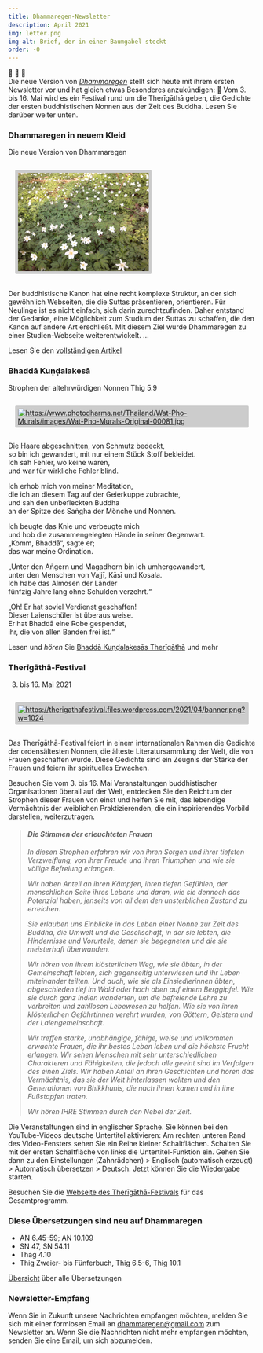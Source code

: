 ```yaml
---
title: Dhammaregen-Newsletter
description: April 2021
img: letter.png
img-alt: Brief, der in einer Baumgabel steckt
order: -0
---
```


🌈 🎉 💐  
Die neue Version von [*Dhammaregen*](https://dhammaregen.github.io/dhammaregen/wiki/welcome) stellt sich heute mit ihrem ersten Newsletter vor und hat gleich etwas Besonderes anzukündigen: 🌈 Vom 3. bis 16. Mai wird es ein Festival rund um die Therīgāthā geben, die Gedichte der ersten buddhistischen Nonnen aus der Zeit des Buddha. Lesen Sie darüber weiter unten.

### Dhammaregen in neuem Kleid
Die neue Version von Dhammaregen

<style>
.my-img {
  margin: 1.0em;
  padding: 0.4em; 
  border-radius: 0.2em; 
  background: #cccccc;"
}
</style>
<p><img src="img/newdress.png" alt="Waldboden mit Teppich aus blühenden Anemonen" style="height: 200px;" class="my-img"></p>

Der buddhistische Kanon hat eine recht komplexe Struktur, an der sich gewöhnlich Webseiten, die die Suttas präsentieren, orientieren. Für Neulinge ist es nicht einfach, sich darin zurechtzufinden. Daher entstand der Gedanke, eine Möglichkeit zum Studium der Suttas zu schaffen, die den Kanon auf andere Art erschließt. Mit diesem Ziel wurde Dhammaregen zu einer Studien-Webseite weiterentwickelt. …

Lesen Sie den [vollständigen Artikel](#/wiki/studium/neu)

### Bhaddā Kuṇḍalakesā
Strophen der altehrwürdigen Nonnen Thig 5.9

<a title="086 Kundalakesa auf Photo Dharma, CC BY-SA 3.0 &lt;https://creativecommons.org/licenses/by-sa/3.0&gt;" href="https://photodharma.net/Thailand/Wat-Pho-Murals/index.htm" target="_blank"><img height="200" alt="https://www.photodharma.net/Thailand/Wat-Pho-Murals/images/Wat-Pho-Murals-Original-00081.jpg" src="https://www.photodharma.net/Thailand/Wat-Pho-Murals/images/Wat-Pho-Murals-Original-00081.jpg" class="my-img"></a>

Die Haare abgeschnitten, von Schmutz bedeckt,  
so bin ich gewandert, mit nur einem Stück Stoff bekleidet.  
Ich sah Fehler, wo keine waren,  
und war für wirkliche Fehler blind.

Ich erhob mich von meiner Meditation,  
die ich an diesem Tag auf der Geierkuppe zubrachte,  
und sah den unbefleckten Buddha  
an der Spitze des Saṅgha der Mönche und Nonnen.

Ich beugte das Knie und verbeugte mich  
und hob die zusammengelegten Hände in seiner Gegenwart.  
„Komm, Bhaddā“, sagte er;  
das war meine Ordination.

„Unter den Aṅgern und Magadhern bin ich umhergewandert,  
unter den Menschen von Vajjī, Kāsī und Kosala.  
Ich habe das Almosen der Länder  
fünfzig Jahre lang ohne Schulden verzehrt.“

„Oh! Er hat soviel Verdienst geschaffen!  
Dieser Laienschüler ist überaus weise.  
Er hat Bhaddā eine Robe gespendet,  
ihr, die von allen Banden frei ist.“

Lesen und *hören* Sie [Bhaddā Kuṇḍalakesās Therīgāthā](#/sutta/thig5.9/de/sabbamitta) und mehr

### Therīgāthā-Festival
3. bis 16. Mai 2021

<a title="Festival-Banner, gestaltet von Ven. Yodha &lt;https://therigathafestival.net&gt;" href="https://therigathafestival.net" target="_blank"><img height="200" alt="https://therigathafestival.files.wordpress.com/2021/04/banner.png?w=1024" src="https://therigathafestival.files.wordpress.com/2021/04/banner.png?w=1024" class="my-img"></a>

Das Therīgāthā-Festival feiert in einem internationalen Rahmen die Gedichte der ordensältesten Nonnen, die älteste Literatursammlung der Welt, die von Frauen geschaffen wurde. Diese Gedichte sind ein Zeugnis der Stärke der Frauen und feiern ihr spirituelles Erwachen.

Besuchen Sie vom 3. bis 16. Mai Veranstaltungen buddhistischer Organisationen überall auf der Welt, entdecken Sie den Reichtum der Strophen dieser Frauen von einst und helfen Sie mit, das lebendige Vermächtnis der weiblichen Praktizierenden, die ein inspirierendes Vorbild darstellen, weiterzutragen.

>#### *Die Stimmen der erleuchteten Frauen*
>*In diesen Strophen erfahren wir von ihren Sorgen und ihrer tiefsten Verzweiflung, von ihrer Freude und ihren Triumphen und wie sie völlige Befreiung erlangen.*
>
>*Wir haben Anteil an ihren Kämpfen, ihren tiefen Gefühlen, der menschlichen Seite ihres Lebens und daran, wie sie dennoch das Potenzial haben, jenseits von all dem den unsterblichen Zustand zu erreichen.*
>
>*Sie erlauben uns Einblicke in das Leben einer Nonne zur Zeit des Buddha, die Umwelt und die Gesellschaft, in der sie lebten, die Hindernisse und Vorurteile, denen sie begegneten und die sie meisterhaft überwanden.*
>
>*Wir hören von ihrem klösterlichen Weg, wie sie übten, in der Gemeinschaft lebten, sich gegenseitig unterwiesen und ihr Leben miteinander teilten. Und auch, wie sie als Einsiedlerinnen übten, abgeschieden tief im Wald oder hoch oben auf einem Berggipfel. Wie sie durch ganz Indien wanderten, um die befreiende Lehre zu verbreiten und zahllosen Lebewesen zu helfen. Wie sie von ihren klösterlichen Gefährtinnen verehrt wurden, von Göttern, Geistern und der Laiengemeinschaft.*
>
>*Wir treffen starke, unabhängige, fähige, weise und vollkommen erwachte Frauen, die ihr bestes Leben leben und die höchste Frucht erlangen. Wir sehen Menschen mit sehr unterschiedlichen Charakteren und Fähigkeiten, die jedoch alle geeint sind im Verfolgen des einen Ziels. Wir haben Anteil an ihren Geschichten und hören das Vermächtnis, das sie der Welt hinterlassen wollten und den Generationen von Bhikkhunis, die nach ihnen kamen und in ihre Fußstapfen traten.*
>
>*Wir hören IHRE Stimmen durch den Nebel der Zeit.*

Die Veranstaltungen sind in englischer Sprache. Sie können bei den YouTube-Videos deutsche Untertitel aktivieren: Am rechten unteren Rand des Video-Fensters sehen Sie ein Reihe kleiner Schaltflächen. Schalten Sie mit der ersten Schaltfläche von links die Untertitel-Funktion ein. Gehen Sie dann zu den Einstellungen (Zahnrädchen) > Englisch (automatisch erzeugt) > Automatisch übersetzen > Deutsch. Jetzt können Sie die Wiedergabe starten.

Besuchen Sie die [Webseite des Therīgāthā-Festivals](https://therigathafestival.net/) für das Gesamtprogramm.

### Diese Übersetzungen sind neu auf Dhammaregen
- AN 6.45-59; AN 10.109
- SN 47, SN 54.11
- Thag 4.10
- Thig Zweier- bis Fünferbuch, Thig 6.5-6, Thig 10.1

[Übersicht](#/wiki/uebersetzung/uebersicht) über alle Übersetzungen

### Newsletter-Empfang

Wenn Sie in Zukunft unsere Nachrichten empfangen möchten, melden Sie sich mit einer formlosen Email an [dhammaregen@gmail.com](mailto:dhammaregen@gmail.com) zum Newsletter an. Wenn Sie die Nachrichten nicht mehr empfangen möchten, senden Sie eine Email, um sich abzumelden.

